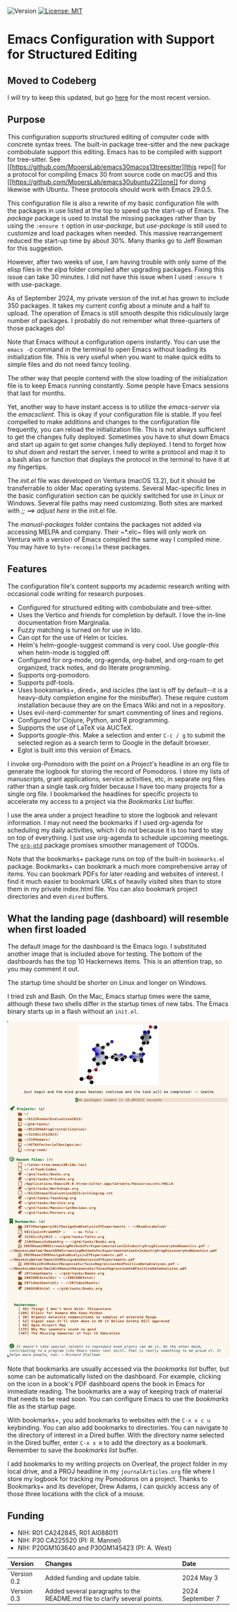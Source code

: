 ![Version](https://img.shields.io/static/v1?label=emacs30venturatreesitterconfig&message=0.3&color=brightcolor)
[![License: MIT](https://img.shields.io/badge/License-MIT-blue.svg)](https://opensource.org/licenses/MIT)

# Emacs Configuration with Support for Structured Editing


## Moved to Codeberg
I will try to keep this updated, but
go [here](https://codeberg.org/MooersLab/emacs30init/src/branch/main/README.org) for the most recent version.


## Purpose
This configuration supports structured editing of computer code with concrete syntax trees. 
The built-in package tree-sitter and the new package combobulate support this editing.
Emacs has to be compiled with support for tree-sitter.
See [[https://github.com/MooersLab/emacs30macos13treesitter][this repo]] for a protocol for compiling Emacs 30 from source code on macOS and this [[https://github.com/MooersLab/emacs30ubuntu22][one]] for doing likewise with Ubuntu. 
These protocols should work with Emacs 29.0.5.

This configuration file is also a rewrite of my basic configuration file with the packages in use listed at the top to speed up the start-up of Emacs.
The *package* package is used to install the missing packages rather than by using the `:ensure t` option in
*use-package*, but *use-package* is still used to customize and load packages when needed.
This massive rearrangement reduced the start-up time by about 30%.
Many thanks go to Jeff Bowman for this suggestion.

However, after two weeks of use, I am having trouble with only some of the elisp files in the *elpa* folder compiled after upgrading packages.
Fixing this issue can take 30 minutes.
I did not have this issue when I used `:ensure t` with use-package.

As of September 2024, my private version of the init.el has grown to include 350 packages.
It takes my current config about a minute and a half to upload.
The operation of Emacs is still smooth despite this ridiculously large number of packages.
I probably do not remember what three-quarters of those packages do!

Note that Emacs without a configuration opens instantly.
You can use the `emacs -Q` command in the terminal to open Emacs without loading its initialization file.
This is very useful when you want to make quick edits to simple files and do not need fancy tooling.

The other way that people contend with the slow loading of the initialization file is to keep Emacs running constantly.
Some people have Emacs sessions that last for months.

Yet, another way to have instant access is to utilize the *emacs-server* via the *emacsclient*.
This is okay if your configuration file is stable.
If you feel compelled to make additions and changes to the configuration file frequently, you can reload the initialization file.
This is not always sufficient to get the changes fully deployed.
Sometimes you have to shut down Emacs and start up again to get some changes fully deployed.
I tend to forget how to shut down and restart the server.
I need to write a protocol and map it to a bash alias or function that displays the protocol in the terminal to have it at my fingertips.

The *init.el* file was developed on Ventura (macOS 13.2), but it should be transferrable to older Mac operating systems.
Several Mac-specific lines in the basic configuration section can be quickly switched for use in Linux or Windows.
Several file paths may need customizing. 
Both sites are marked with *;; ==> adjust here* in the init.el file.

The *manual-packages* folder contains the packages not added via accessing MELPA and company.
Their ~*.elc~ files will only work on Ventura with a version of Emacs compiled the same way I compiled mine.
You may have to `byte-recompile` these packages.


## Features

The configuration file's content supports my academic research writing with occasional code writing for research purposes.

- Configured for structured editing with combobulate and tree-sitter.
- Uses the Vertico and friends for completion by default. I love the in-line documentation from Marginalia.
- Fuzzy matching is turned on for use in Ido.
- Can opt for the use of Helm or Icicles.
- Helm's helm-google-suggest command is very cool. Use *google-this* when helm-mode is toggled off.
- Configured for org-mode, org-agenda, org-babel, and org-roam to get organized, track notes, and do literate programming.
- Supports org-pomodoro.
- Supports pdf-tools.
- Uses booksmarks+, dired+, and iscicles (the last is off by default--it is a heavy-duty completion engine for the minibuffer). These require custom installation because they are on the Emacs Wiki and not in a repository. 
- Uses evil-nerd-commenter for smart commenting of lines and regions.
- Configured for Clojure, Python, and R programming.
- Supports the use of LaTeX via AUCTeX.
- Supports *google-this*. Make a selection and enter `C-c / g` to submit the selected region as a search term to Google in the default browser.
- Eglot is built into this version of Emacs.

I invoke org-Pomodoro with the point on a Project's headline in an org file to generate the logbook for storing the record of Pomodoros.
I store my lists of manuscripts, grant applications, service activities, etc, in separate org files rather than a single task.org folder because I have too many projects for a single org file.
I bookmarked the headlines for specific projects to accelerate my access to a project via the *Bookmarks List* buffer.

I use the area under a project headline to store the logbook and relevant information.
I may not need the bookmarks if I used org-agenda for scheduling my daily activities, which I do not because it is too hard to stay on top of everything.
I just use org-agenda to schedule upcoming meetings.
The [`org-gtd`](https://www.youtube.com/watch?v=YNqFZ4VBppA&t=846s) package promises smoother management of TODOs.

Note that the bookmarks+ package runs on top of the built-in `bookmarks.e`l package. 
Bookmarks+ can bookmark a much more comprehensive array of items.
You can bookmark PDFs for later reading and websites of interest.
I find it much easier to bookmark URLs of heavily visited sites than to store them in my private index.html file.
You can also bookmark project directories and even `dired` buffers.


## What the landing page (dashboard) will resemble when first loaded

The default image for the dashboard is the Emacs logo. 
I substituted another image that is included above for testing.
The bottom of the dashboards has the top 10 Hackernews items.
This is an attention trap, so you may comment it out.

The startup time should be shorter on Linux and longer on Windows. 

I tried zsh and Bash. 
On the Mac, Emacs startup times were the same, although these two shells differ in the startup times of new tabs.
The Emacs binary starts up in a flash without an `init.el`. 

<p align="center"><img src="images/dashboard25Feb.png" /></p>

Note that bookmarks are usually accessed via the *bookmarks list* buffer, but some can be automatically listed on the dashboard.
For example, clicking on the icon in a book's PDF dashboard opens the book in Emacs for immediate reading. 
The bookmarks are a way of keeping track of material that needs to be read soon.
You can configure Emacs to use the *bookmarks* file as the startup page.

With bookmarks+, you add bookmarks to websites with the `C-x x c u` keybinding. 
You can also add bookmarks to directories. 
You can navigate to the directory of interest in a Dired buffer. 
With the directory name selected in the Dired buffer, enter `C-x x m` to add the directory as a bookmark. 
Remember to save the *bookmarks list* buffer.

I add bookmarks to my writing projects on Overleaf, the project folder in my local drive, and a PROJ headline in my `journalArticles.org` file where I store my logbook for tracking my Pomodoros on a project. 
Thanks to Bookmarks+ and its developer, Drew Adams, I can quickly access any of those three locations with the click of a mouse. 

## Funding

- NIH: R01 CA242845, R01 AI088011
- NIH: P30 CA225520 (PI: R. Mannel)
- NIH: P20GM103640 and P30GM145423 (PI: A. West)


|Version      | Changes                                                                                                              | Date                 |
|:----------- |:---------------------------------------------------------------------------------------------------------------------|:---------------------|
| Version 0.2 |  Added funding and update table.                                                                                     | 2024 May 3           |
| Version 0.3 | Added several paragraphs to the README.md file to clarify several points.                                            | 2024 September 7     |

